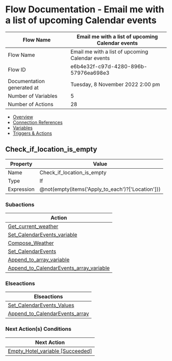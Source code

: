 ﻿# Flow Documentation \- Email me with a list of upcoming Calendar events

| Flow Name                  | Email me with a list of upcoming Calendar events |
| -------------------------- | ------------------------------------------------ |
| Flow Name                  | Email me with a list of upcoming Calendar events |
| Flow ID                    | e6b4e32f\-c97d\-4280\-896b\-57976ea698e3         |
| Documentation generated at | Tuesday, 8 November 2022 2:00 pm                 |
| Number of Variables        | 5                                                |
| Number of Actions          | 28                                               |

- [Overview](../index-Email-me-with-a-list-of-upcoming-Calendar-events(e6b4e32f-c97d-4280-896b-57976ea698e3).md)
- [Connection References](../connections-Email-me-with-a-list-of-upcoming-Calendar-events(e6b4e32f-c97d-4280-896b-57976ea698e3).md)
- [Variables](../variables-Email-me-with-a-list-of-upcoming-Calendar-events(e6b4e32f-c97d-4280-896b-57976ea698e3).md)
- [Triggers & Actions](../triggersactions-Email-me-with-a-list-of-upcoming-Calendar-events(e6b4e32f-c97d-4280-896b-57976ea698e3).md)

## Check\_if\_location\_is\_empty

| Property   | Value                                            |
| ---------- | ------------------------------------------------ |
| Name       | Check\_if\_location\_is\_empty                   |
| Type       | If                                               |
| Expression | @not(empty(items('Apply_to_each')?['Location'])) |

### Subactions

| Action                                                                                                                                                                           |
| -------------------------------------------------------------------------------------------------------------------------------------------------------------------------------- |
| [Get\_current\_weather](Get_current_weather-Email-me-with-a-list-of-upcoming-Calendar-events(e6b4e32f-c97d-4280-896b-57976ea698e3).md)                                           |
| [Set\_CalendarEvents\_variable](Set_CalendarEvents_variable-Email-me-with-a-list-of-upcoming-Calendar-events(e6b4e32f-c97d-4280-896b-57976ea698e3).md)                           |
| [Compose\_Weather](Compose_Weather-Email-me-with-a-list-of-upcoming-Calendar-events(e6b4e32f-c97d-4280-896b-57976ea698e3).md)                                                    |
| [Set\_CalendarEvents](Set_CalendarEvents-Email-me-with-a-list-of-upcoming-Calendar-events(e6b4e32f-c97d-4280-896b-57976ea698e3).md)                                              |
| [Append\_to\_array\_variable](Append_to_array_variable-Email-me-with-a-list-of-upcoming-Calendar-events(e6b4e32f-c97d-4280-896b-57976ea698e3).md)                                |
| [Append\_to\_CalendarEvents\_array\_variable](Append_to_CalendarEvents_array_variable-Email-me-with-a-list-of-upcoming-Calendar-events(e6b4e32f-c97d-4280-896b-57976ea698e3).md) |

### Elseactions

| Elseactions                                                                                                                                                   |
| ------------------------------------------------------------------------------------------------------------------------------------------------------------- |
| [Set\_CalendarEvents\_Values](Set_CalendarEvents_Values-Email-me-with-a-list-of-upcoming-Calendar-events(e6b4e32f-c97d-4280-896b-57976ea698e3).md)            |
| [Append\_to\_CalendarEvents\_array](Append_to_CalendarEvents_array-Email-me-with-a-list-of-upcoming-Calendar-events(e6b4e32f-c97d-4280-896b-57976ea698e3).md) |

### Next Action(s) Conditions

| Next Action                                                                                                                                            |
| ------------------------------------------------------------------------------------------------------------------------------------------------------ |
| [Empty\_Hotel\_variable \[Succeeded\]](Empty_Hotel_variable-Email-me-with-a-list-of-upcoming-Calendar-events(e6b4e32f-c97d-4280-896b-57976ea698e3).md) |
